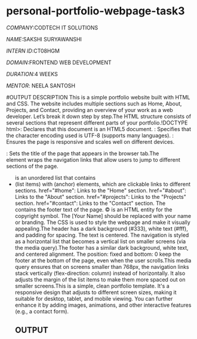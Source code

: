 # personal-portfolio-webpage-task3

*COMPANY*:CODTECH IT SOLUTIONS

*NAME*:SAKSHI SURYAWANSHI

*INTERN ID*:CT08HGM

*DOMAIN*:FRONTEND WEB DEVELOPMENT

*DURATION*:4 WEEKS

*MENTOR*: NEELA SANTOSH

#OUTPUT DESCRIPTION
This is a simple portfolio website built with HTML and CSS. The website includes multiple sections such as Home, About, Projects, and Contact, providing an overview of your work as a web developer. Let’s break it down step by step.The HTML structure consists of several sections that represent different parts of your portfolio.!DOCTYPE html>: Declares that this document is an HTML5 document.
<meta charset="UTF-8">: Specifies that the character encoding used is UTF-8 (supports many languages).
<meta name="viewport" content="width=device-width, initial-scale=1.0">: Ensures the page is responsive and scales well on different devices.
<title>My Portfolio</title>: Sets the title of the page that appears in the browser tab.The <nav> element wraps the navigation links that allow users to jump to different sections of the page.
<ul> is an unordered list that contains <li> (list items) with <a> (anchor) elements, which are clickable links to different sections.
href="#home": Links to the "Home" section.
href="#about": Links to the "About" section.
href="#projects": Links to the "Projects" section.
href="#contact": Links to the "Contact" section.
The <footer> contains the footer text of the page.
&copy; is an HTML entity for the copyright symbol. The [Your Name] should be replaced with your name or branding.
The CSS is used to style the webpage and make it visually appealing.The header has a dark background (#333), white text (#fff), and padding for spacing. The text is centered.
The navigation is styled as a horizontal list that becomes a vertical list on smaller screens (via the media query).The footer has a similar dark background, white text, and centered alignment.
The position: fixed and bottom: 0 keep the footer at the bottom of the page, even when the user scrolls.This media query ensures that on screens smaller than 768px, the navigation links stack vertically (flex-direction: column) instead of horizontally.
It also adjusts the margin of the list items to make them more spaced out on smaller screens.This is a simple, clean portfolio template. It's a responsive design that adjusts to different screen sizes, making it suitable for desktop, tablet, and mobile viewing. You can further enhance it by adding images, animations, and other interactive features (e.g., a contact form).

# OUTPUT
